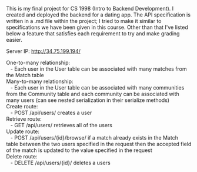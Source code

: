 This is my final project for CS 1998 (Intro to Backend Development). I
created and deployed the backend for a dating app. The API specification
is written in a .md file within the project; I tried to make it similar to
specifications we have been given in this course. Other than that I've
listed below a feature that satisfies each requirement to try and make
grading easier.

Server IP: http://34.75.199.194/

One-to-many relationship:  
    &nbsp;&nbsp;&nbsp;- Each user in the User table can be associated with many matches from the Match table  
Many-to-many relationship:  
    &nbsp;&nbsp;&nbsp;- Each user in the User table can be associated with many communities from the Community table and each community can be associated with many users (can see nested serialization in their serialize methods)  
Create route:  
    &nbsp;&nbsp;&nbsp;- POST /api/users/ creates a user  
Retrieve route:  
    &nbsp;&nbsp;&nbsp;- GET /api/users/ retrieves all of the users  
Update route:  
    &nbsp;&nbsp;&nbsp;- POST /api/users/{id}/browse/ if a match already exists in the Match table between the two users specified in the request then the accepted field of the match is updated to the value specified in the request  
Delete route:  
    &nbsp;&nbsp;&nbsp;- DELETE /api/users/{id}/ deletes a users
